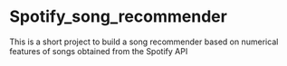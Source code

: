 # Spotify_song_recommender
This is a short project to build a song recommender based on numerical features of songs obtained from the Spotify API
